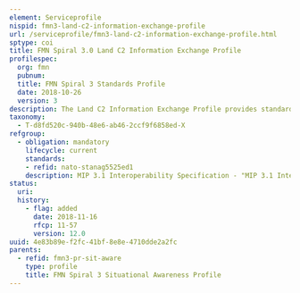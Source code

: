 ```yaml
---
element: Serviceprofile
nispid: fmn3-land-c2-information-exchange-profile
url: /serviceprofile/fmn3-land-c2-information-exchange-profile.html
sptype: coi
title: FMN Spiral 3.0 Land C2 Information Exchange Profile
profilespec:
  org: fmn
  pubnum: 
  title: FMN Spiral 3 Standards Profile
  date: 2018-10-26
  version: 3
description: The Land C2 Information Exchange Profile provides standards and guidance to support the exchange of Command and Control information within a coalition network or a federation of networks.
taxonomy:
  - T-d8fd520c-940b-48e6-ab46-2ccf9f6858ed-X
refgroup:
  - obligation: mandatory
    lifecycle: current
    standards: 
    - refid: nato-stanag5525ed1
    description: MIP 3.1 Interoperability Specification - "MIP 3.1 Interoperability Specification"
status:
  uri: 
  history: 
    - flag: added
      date: 2018-11-16
      rfcp: 11-57
      version: 12.0
uuid: 4e83b89e-f2fc-41bf-8e8e-4710dde2a2fc
parents:
  - refid: fmn3-pr-sit-aware
    type: profile
    title: FMN Spiral 3 Situational Awareness Profile
---
```

